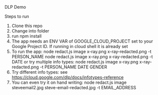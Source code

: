 DLP Demo

Steps to run
1. Clone this repo
2. Change into folder
3. run npm install
4. The app needs an ENV VAR of GOOGLE_CLOUD_PROJECT set to your Google Project ID. If running in cloud shell it is already set
5. To run the app:
	node redact.js image x-ray.png x-ray-redacted.png -t PERSON_NAME 
	node redact.js image x-ray.png x-ray-redacted.png -t DATE 
or try multiple info types:
	node redact.js image x-ray.png x-ray-redacted.png -t PERSON_NAME DATE GENDER
6. Try different info types: see https://cloud.google.com/dlp/docs/infotypes-reference
7. You can even try it on hand writing:
	node redact.js image steveemail2.jpg steve-email-redacted.jpg -t EMAIL_ADDRESS	

